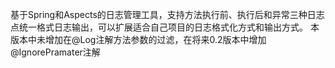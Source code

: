 基于Spring和Aspects的日志管理工具，支持方法执行前、执行后和异常三种日志点统一格式日志输出，可以扩展适合自己项目的日志格式化方式和输出方式。
本版本中未增加在@Log注解方法参数的过滤，在将来0.2版本中增加@IgnorePramater注解
